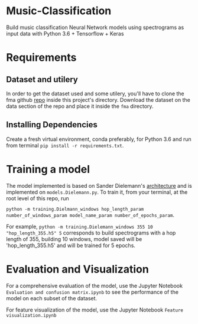 # Music-Classification
Build music classification Neural Network models using spectrograms as input data with Python 3.6 + Tensorflow + Keras

# Requirements
## Dataset and utilery
In order to get the dataset used and some utilery, you'll have to clone the fma github [repo](https://github.com/mdeff/fma)  inside this project's directory. Download the dataset on the data section of the repo and place it inside the `fma` directory.

## Installing Dependencies 
Create a fresh virtual environment, conda preferably, for Python 3.6 and run from terminal `pip install -r requirements.txt`. 

# Training a model
The model implemented is based on Sander Dielemann's [architecture](http://benanne.github.io/2014/08/05/spotify-cnns.html) and is implemented on `models.Dielemann.py`.
To train it, from your terminal, at the root level of this repo, run 

`python -m training.Dielmann_windows hop_length_param number_of_windows_param model_name_param number_of_epochs_param`.

For example, `python -m training.Dielemann_windows 355 10 "hop_length_355.h5" 5` corresponds to build spectrograms with a hop length of 355, building 10 windows, model saved will be 'hop_length_355.h5' and will be trained for 5 epochs.

# Evaluation and Visualization

For a comprehensive evaluation of the model, use the Jupyter Notebook `Evaluation and confusion matrix.ipynb` to see the performance of the model on each subset of the dataset.

For feature visualization of the model, use the Jupyter Notebook `Feature visualization.ipynb`
